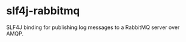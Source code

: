 slf4j-rabbitmq
==============

SLF4J binding for publishing log messages to a RabbitMQ server over AMQP.
